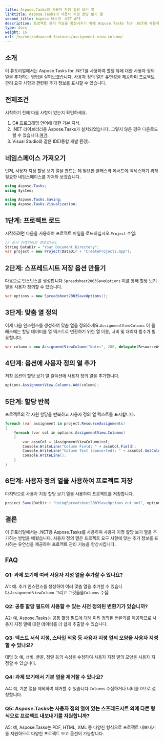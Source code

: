 ```yaml
---
title: Aspose.Tasks의 사용자 지정 할당 보기 열
linktitle: Aspose.Tasks의 사용자 지정 할당 보기 열
second_title: Aspose.태스크 .NET API
description: 프로젝트 관리 기능을 향상시키기 위해 Aspose.Tasks for .NET에 사용자 지정 할당 보기 열을 추가하는 방법을 알아보세요.
type: docs
weight: 16
url: /ko/net/advanced-features/assignment-view-column/
---
```

## 소개

이 튜토리얼에서는 Aspose.Tasks for .NET을 사용하여 할당 뷰에 대한 사용자 정의 열을 추가하는 방법을 살펴보겠습니다. 사용자 정의 열은 유연성을 제공하며 프로젝트 관리 요구 사항과 관련된 추가 정보를 표시할 수 있습니다.

## 전제조건

시작하기 전에 다음 사항이 있는지 확인하세요.

1. C# 프로그래밍 언어에 대한 기본 지식.
2.  .NET 라이브러리용 Aspose.Tasks가 설치되었습니다. 그렇지 않은 경우 다운로드할 수 있습니다.[여기](https://releases.aspose.com/tasks/net/).
3. Visual Studio와 같은 IDE(통합 개발 환경).

## 네임스페이스 가져오기

먼저, 사용자 지정 할당 보기 열을 만드는 데 필요한 클래스와 메서드에 액세스하기 위해 필요한 네임스페이스를 가져와 보겠습니다.

```csharp
using Aspose.Tasks;
using System;

using Aspose.Tasks.Saving;
using Aspose.Tasks.Visualization;

```

## 1단계: 프로젝트 로드

 시작하려면 다음을 사용하여 프로젝트 파일을 로드하십시오.`Project` 수업:

```csharp
// 문서 디렉터리의 경로입니다.
String DataDir = "Your Document Directory";
var project = new Project(DataDir + "CreateProject2.mpp");
```

## 2단계: 스프레드시트 저장 옵션 만들기

 다음으로 인스턴스를 생성합니다.`Spreadsheet2003SaveOptions` 이를 통해 할당 보기 열을 사용자 정의할 수 있습니다.

```csharp
var options = new Spreadsheet2003SaveOptions();
```

## 3단계: 맞춤 열 정의

 이제 다음 인스턴스를 생성하여 맞춤 열을 정의하세요.`AssignmentViewColumn`. 이 클래스에는 할당 데이터를 열 텍스트로 변환하기 위한 열 이름, 너비 및 대리자 함수가 필요합니다.

```csharp
var column = new AssignmentViewColumn("Notes", 200, delegate(ResourceAssignment assignment) { return assignment.Get(Asn.NotesText); });
```

## 4단계: 옵션에 사용자 정의 열 추가

저장 옵션의 할당 보기 열 컬렉션에 사용자 정의 열을 추가합니다.

```csharp
options.AssignmentView.Columns.Add(column);
```

## 5단계: 할당 반복

프로젝트의 각 자원 할당을 반복하고 사용자 정의 열 텍스트를 표시합니다.

```csharp
foreach (var assignment in project.ResourceAssignments)
{
    foreach (var col in options.AssignmentView.Columns)
    {
        var assnCol = (AssignmentViewColumn)col;
        Console.WriteLine("Column Field: " + assnCol.Field);
        Console.WriteLine("Column Text (converted): " + assnCol.GetColumnText(assignment));
        Console.WriteLine();
    }
}
```

## 6단계: 사용자 정의 열을 사용하여 프로젝트 저장

마지막으로 사용자 지정 할당 보기 열을 사용하여 프로젝트를 저장합니다.

```csharp
project.Save(OutDir + "UsingSpreadsheet2003SaveOptions_out.xml", options);
```

## 결론

이 튜토리얼에서는 .NET용 Aspose.Tasks를 사용하여 사용자 지정 할당 보기 열을 추가하는 방법을 배웠습니다. 사용자 정의 열은 프로젝트 요구 사항에 맞는 추가 정보를 표시하는 유연성을 제공하여 프로젝트 관리 기능을 향상시킵니다.

## FAQ

### Q1: 과제 보기에 여러 사용자 지정 열을 추가할 수 있나요?

 A1: 예. 추가 인스턴스를 생성하여 여러 맞춤 열을 추가할 수 있습니다.`AssignmentViewColumn` 그리고 그것들을`Columns` 수집.

### Q2: 공통 할당 필드에 사용할 수 있는 사전 정의된 변환기가 있습니까?

A2: 예, Aspose.Tasks는 공통 할당 필드에 대해 미리 정의된 변환기를 제공하므로 사용자 지정 열에 대한 데이터를 더 쉽게 추출할 수 있습니다.

### Q3: 텍스트 서식 지정, 스타일 적용 등 사용자 지정 열의 모양을 사용자 지정할 수 있나요?

대답 3: 예, 너비, 글꼴, 정렬 등의 속성을 수정하여 사용자 지정 열의 모양을 사용자 지정할 수 있습니다.

### Q4: 과제 보기에서 기본 열을 제거할 수 있나요?

 A4: 예, 기본 열을 제외하여 제거할 수 있습니다.`Columns` 수집하거나 너비를 0으로 설정합니다.

### Q5: Aspose.Tasks는 사용자 정의 열이 있는 스프레드시트 외에 다른 형식으로 프로젝트 내보내기를 지원합니까?

A5: 예, Aspose.Tasks는 PDF, HTML, XML 등 다양한 형식으로 프로젝트 내보내기를 지원하므로 다양한 프로젝트 보고 옵션이 가능합니다.